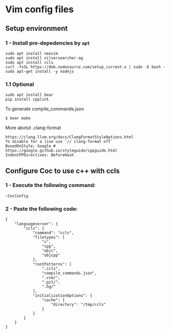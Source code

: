 # Vim config files

## Setup environment

### 1 - Install pre-depedencies by `apt`

```
sudo apt install neovim
sudo apt install silversearcher-ag
sudo apt install ccls
curl -fsSL https://deb.nodesource.com/setup_current.x | sudo -E bash -
sudo apt-get install -y nodejs
```

### 1.1 Optional

```
sudo apt install bear
pip install cpplint
```

To generate compile_commands.json
```
$ bear make
```

More abotut .clang-format
```
https://clang.llvm.org/docs/ClangFormatStyleOptions.html
To disable for a line use `// clang-format off`
BasedOnStyle: Google # https://google.github.io/styleguide/cppguide.html
IndentPPDirectives: BeforeHash
```

## Configure Coc to use c++ with ccls

### 1 - Execute the following command:

```
:CocConfig
```

### 2 - Paste the following code:

```
{
    "languageserver": {
        "ccls": {
            "command": "ccls",
            "filetypes": [
                "c",
                "cpp",
                "objc",
                "objcpp"
            ],
            "rootPatterns": [
                ".ccls",
                "compile_commands.json",
                ".vim/",
                ".git/",
                ".hg/"
            ],
            "initializationOptions": {
                "cache": {
                    "directory": "/tmp/ccls"
                }
            }
        }
    }
}
```
